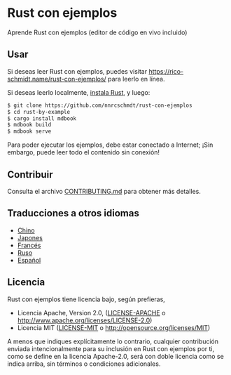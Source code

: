 # Rust con ejemplos

Aprende Rust con ejemplos (editor de código en vivo incluido)

## Usar

Si deseas leer Rust con ejemplos, puedes visitar
<https://rico-schmidt.name/rust-con-ejemplos/> para leerlo en línea.

Si deseas leerlo localmente, [instala Rust], y luego:

```bash
$ git clone https://github.com/nnrcschmdt/rust-con-ejemplos
$ cd rust-by-example
$ cargo install mdbook
$ mdbook build
$ mdbook serve
```

[instala Rust]: https://www.rust-lang.org/es/tools/install

Para poder ejecutar los ejemplos, debe estar conectado a Internet; ¡Sin
embargo, puede leer todo el contenido sin conexión!

## Contribuir

Consulta el archivo [CONTRIBUTING.md] para obtener más detalles.

[CONTRIBUTING.md]:
https://github.com/rust-lang/rust-by-example/blob/master/CONTRIBUTING.md

## Traducciones a otros idiomas

* [Chino](https://github.com/rust-lang-cn/rust-by-example-cn)
* [Japones](https://github.com/rust-lang-ja/rust-by-example-ja)
* [Francés](https://github.com/Songbird0/FR_RBE)
* [Ruso](https://github.com/ruRust/rust-by-example)
* [Español](https://github.com/nnrcschmdt/rust-con-ejemplos)

## Licencia

Rust con ejemplos tiene licencia bajo, según prefieras,

* Licencia Apache, Version 2.0, ([LICENSE-APACHE](LICENSE-APACHE) o
  <http://www.apache.org/licenses/LICENSE-2.0>)
* Licencia MIT ([LICENSE-MIT](LICENSE-MIT) o
  <http://opensource.org/licenses/MIT>)

A menos que indiques explícitamente lo contrario, cualquier contribución
enviada intencionalmente para su inclusión en Rust con ejemplos por ti, como se
define en la licencia Apache-2.0, será con doble licencia como se indica
arriba, sin términos o condiciones adicionales.


